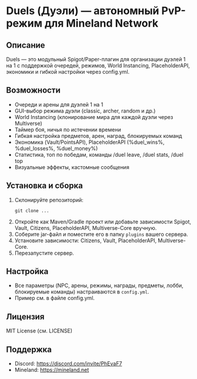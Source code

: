 # Duels (Дуэли) — автономный PvP-режим для Mineland Network

## Описание
Duels — это модульный Spigot/Paper-плагин для организации дуэлей 1 на 1 с поддержкой очередей, режимов, World Instancing, PlaceholderAPI, экономики и гибкой настройки через config.yml.

## Возможности
- Очереди и арены для дуэлей 1 на 1
- GUI-выбор режима дуэли (classic, archer, random и др.)
- World Instancing (клонирование мира для каждой дуэли через Multiverse)
- Таймер боя, ничья по истечении времени
- Гибкая настройка предметов, арен, наград, блокируемых команд
- Экономика (Vault/PointsAPI), PlaceholderAPI (%duel_wins%, %duel_losses%, %duel_money%)
- Статистика, топ по победам, команды /duel leave, /duel stats, /duel top
- Визуальные эффекты, кастомные сообщения

## Установка и сборка
1. Склонируйте репозиторий:
   ```
   git clone ...
   ```
2. Откройте как Maven/Gradle проект или добавьте зависимости Spigot, Vault, Citizens, PlaceholderAPI, Multiverse-Core вручную.
3. Соберите jar-файл и поместите его в папку `plugins` вашего сервера.
4. Установите зависимости: Citizens, Vault, PlaceholderAPI, Multiverse-Core.
5. Перезапустите сервер.

## Настройка
- Все параметры (NPC, арены, режимы, награды, предметы, лобби, блокируемые команды) настраиваются в `config.yml`.
- Пример см. в файле config.yml.

## Лицензия
MIT License (см. LICENSE)

## Поддержка
- Discord: https://discord.com/invite/PhEvaF7
- Mineland: https://mineland.net 